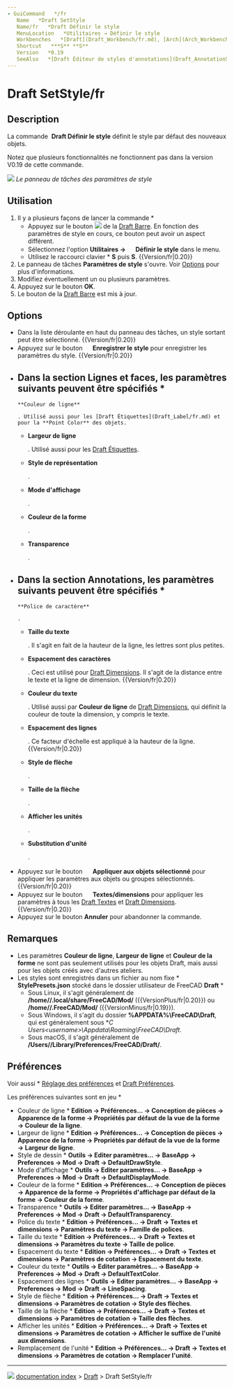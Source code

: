 ```yaml
---
- GuiCommand   */fr
   Name   *Draft SetStyle
   Name/fr   *Draft Définir le style
   MenuLocation   *Utilitaires → Définir le style
   Workbenches   *[Draft](Draft_Workbench/fr.md), [Arch](Arch_Workbench/fr.md)
   Shortcut   ***S** **S**
   Version   *0.19
   SeeAlso   *[Draft Éditeur de styles d'annotations](Draft_AnnotationStyleEditor/fr.md), [Draft Appliquer le style](Draft_ApplyStyle/fr.md)
---
```


# Draft SetStyle/fr

## Description

La commande <img alt="" src=images/Draft_SetStyle.svg  style="width   *24px;"> **Draft Définir le style** définit le style par défaut des nouveaux objets.

Notez que plusieurs fonctionnalités ne fonctionnent pas dans la version V0.19 de cette commande.

![](images/Draft_SetStyle_taskpanel.png ) 
*Le panneau de tâches des paramètres de style*

## Utilisation

1.  Il y a plusieurs façons de lancer la commande    *
    -   Appuyez sur le bouton ![](images/Draft_tray_button_style.png ) de la [Draft Barre](Draft_Tray/fr.md). En fonction des paramètres de style en cours, ce bouton peut avoir un aspect différent.
    -   Sélectionnez l\'option **Utilitaires → <img src="images/Draft_SetStyle.svg" width=16px> Définir le style** dans le menu.
    -   Utilisez le raccourci clavier    * **S** puis **S**. {{Version/fr|0.20}}
2.  Le panneau de tâches **Paramètres de style** s\'ouvre. Voir [Options](#Options.md) pour plus d\'informations.
3.  Modifiez éventuellement un ou plusieurs paramètres.
4.  Appuyez sur le bouton **OK**.
5.  Le bouton de la [Draft Barre](Draft_Tray/fr.md) est mis à jour.

## Options

-   Dans la liste déroulante en haut du panneau des tâches, un style sortant peut être sélectionné. {{Version/fr|0.20}}
-   Appuyez sur le bouton **<img src="images/Document-save.svg" width=16px> Enregistrer le style** pour enregistrer les paramètres du style. {{Version/fr|0.20}}
-   Dans la section **Lignes et faces**, les paramètres suivants peuvent être spécifiés    *
    -   
        **Couleur de ligne**
        
        . Utilisé aussi pour les [Draft Étiquettes](Draft_Label/fr.md) et pour la **Point Color** des objets.

    -   
        **Largeur de ligne**
        
        . Utilisé aussi pour les [Draft Étiquettes](Draft_Label/fr.md).

    -   
        **Style de représentation**
        
        .

    -   
        **Mode d'affichage**
        
        .

    -   
        **Couleur de la forme**
        
        .

    -   
        **Transparence**
        
        .
-   Dans la section **Annotations**, les paramètres suivants peuvent être spécifiés    *
    -   
        **Police de caractère**
        
        .

    -   
        **Taille du texte**
        
        . Il s\'agit en fait de la hauteur de la ligne, les lettres sont plus petites.

    -   
        **Espacement des caractères**
        
        . Ceci est utilisé pour [Draft Dimensions](Draft_Dimension/fr.md). Il s\'agit de la distance entre le texte et la ligne de dimension. {{Version/fr|0.20}}

    -   
        **Couleur du texte**
        
        . Utilisé aussi par **Couleur de ligne** de [Draft Dimensions](Draft_Dimension/fr.md), qui définit la couleur de toute la dimension, y compris le texte.

    -   
        **Espacement des lignes**
        
        . Ce facteur d\'échelle est appliqué à la hauteur de la ligne. {{Version/fr|0.20}}

    -   
        **Style de flèche**
        
        .

    -   
        **Taille de la flèche**
        
        .

    -   
        **Afficher les unités**
        
        .

    -   
        **Substitution d'unité**
        
        .
-   Appuyez sur le bouton **<img src="images/Draft_SetStyle.svg" width=16px> Appliquer aux objets sélectionné** pour appliquer les paramètres aux objets ou groupes sélectionnés. {{Version/fr|0.20}}
-   Appuyez sur le bouton **<img src="images/Draft_Text.svg" width=16px> Textes/dimensions** pour appliquer les paramètres à tous les [Draft Textes](Draft_Text/fr.md) et [Draft Dimensions](Draft_Dimension/fr.md). {{Version/fr|0.20}}
-   Appuyez sur le bouton **Annuler** pour abandonner la commande.

## Remarques

-   Les paramètres **Couleur de ligne**, **Largeur de ligne** et **Couleur de la forme** ne sont pas seulement utilisés pour les objets Draft, mais aussi pour les objets créés avec d\'autres ateliers.
-   Les styles sont enregistrés dans un fichier au nom fixe    * **StylePresets.json** stocké dans le dossier utilisateur de FreeCAD **Draft**    *
    -   Sous Linux, il s\'agit généralement de **/home/<username>/.local/share/FreeCAD/Mod/** ({{VersionPlus/fr|0.20}}) ou **/home/<username>/.FreeCAD/Mod/** ({{VersionMinus/fr|0.19}}).
    -   Sous Windows, il s\'agit du dossier **%APPDATA%\FreeCAD\\Draft**, qui est généralement sous **C   *Users\<username>\Appdata\Roaming\FreeCAD\Draft**.
    -   Sous macOS, il s\'agit généralement de **/Users/<username>/Library/Preferences/FreeCAD/Draft/**.

## Préférences

Voir aussi    * [Réglage des préférences](Preferences_Editor/fr.md) et [Draft Préférences](Draft_Preferences/fr.md).

Les préférences suivantes sont en jeu    *

-   Couleur de ligne    * **Edition → Préférences... → Conception de pièces → Apparence de la forme → Propriétés par défaut de la vue de la forme → Couleur de la ligne**.
-   Largeur de ligne    * **Edition → Préférences... → Conception de pièces → Apparence de la forme → Propriétés par défaut de la vue de la forme → Largeur de ligne**.
-   Style de dessin    * **Outils → Editer paramètres... → BaseApp → Preferences → Mod → Draft → DefaultDrawStyle**.
-   Mode d\'affichage    * **Outils → Editer paramètres... → BaseApp → Preferences → Mod → Draft → DefaultDisplayMode**.
-   Couleur de la forme    * **Edition → Préférences... → Conception de pièces → Apparence de la forme → Propriétés d'affichage par défaut de la forme → Couleur de la forme**.
-   Transparence    * **Outils → Editer paramètres... → BaseApp → Preferences → Mod → Draft → DefaultTransparency**.
-   Police du texte    * **Edition → Préférences... → Draft → Textes et dimensions → Paramètres du texte → Famille de polices**.
-   Taille du texte    * **Edition → Préférences... → Draft → Textes et dimensions → Paramètres du texte → Taille de police**.
-   Espacement du texte    * **Edition → Préférences... → Draft → Textes et dimensions → Paramètres de cotation → Espacement du texte**.
-   Couleur du texte    * **Outils → Editer paramètres... → BaseApp → Preferences → Mod → Draft → DefaultTextColor**.
-   Espacement des lignes    * **Outils → Editer paramètres... → BaseApp → Preferences → Mod → Draft → LineSpacing**.
-   Style de flèche    * **Edition → Préférences... → Draft → Textes et dimensions → Paramètres de cotation → Style des flèches**.
-   Taille de la flèche    * **Edition → Préférences... → Draft → Textes et dimensions → Paramètres de cotation → Taille des flèches**.
-   Afficher les unités    * **Edition → Préférences... → Draft → Textes et dimensions → Paramètres de cotation → Afficher le suffixe de l'unité aux dimensions**.
-   Remplacement de l\'unité    * **Edition → Préférences... → Draft → Textes et dimensions → Paramètres de cotation → Remplacer l'unité**.



---
![](images/Right_arrow.png) [documentation index](../README.md) > [Draft](Draft_Workbench.md) > Draft SetStyle/fr
